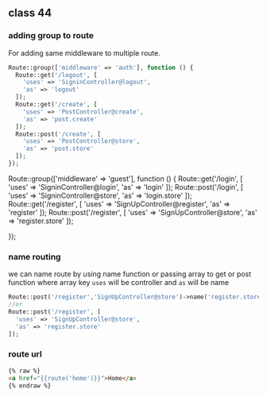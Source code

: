 ## class 44

### adding group to route
For adding same middleware to multiple route. 

~~~php
Route::group(['middleware' => 'auth'], function () {
  Route::get('/logout', [
    'uses' => 'SigninController@logout',
    'as' => 'logout'
  ]);
  Route::get('/create', [
    'uses' => 'PostController@create',
    'as' => 'post.create'
  ]);
  Route::post('/create', [
    'uses' => 'PostController@store',
    'as' => 'post.store'
  ]);
});

~~~
Route::group(['middleware' => 'guest'], function () {
  Route::get('/login', [
    'uses' => 'SigninController@login',
    'as' => 'login'
  ]);
  Route::post('/login', [
    'uses' => 'SigninController@store',
    'as' => 'login.store'
  ]);
  Route::get('/register', [
    'uses' => 'SignUpController@register',
    'as' => 'register'
  ]);
  Route::post('/register', [
    'uses' => 'SignUpController@store',
    'as' => 'register.store'
  ]);

});

### name routing 
we can name route by using name function or passing array to get or post function where array key `uses` will be controller and `as` will be name
~~~php
Route::post('/register','SignUpController@store')->name('register.store');
//or
Route::post('/register', [
  'uses' => 'SignUpController@store',
  'as' => 'register.store'
]);
~~~

### route url
~~~html
{% raw %}
<a href="{{route('home')}}">Home</a>
{% endraw %}
~~~


